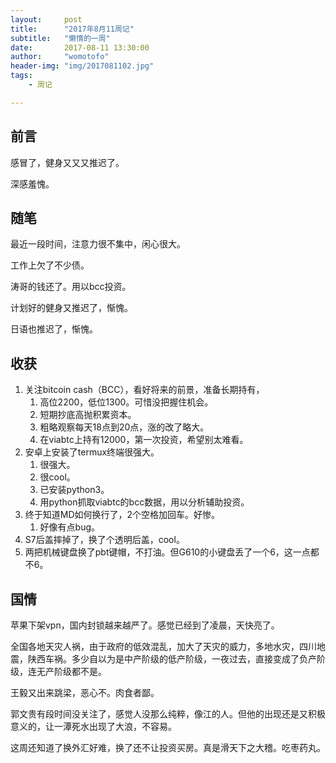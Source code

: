```yaml
---
layout:     post
title:      "2017年8月11周记"
subtitle:   "懒惰的一周"
date:       2017-08-11 13:30:00
author:     "womotofo"
header-img: "img/2017081102.jpg"
tags:
    - 周记

---
```


## 前言

感冒了，健身又又又推迟了。

深感羞愧。

## 随笔

最近一段时间，注意力很不集中，闲心很大。

工作上欠了不少债。

涛哥的钱还了。用以bcc投资。

计划好的健身又推迟了，惭愧。 

日语也推迟了，惭愧。 

## 收获
1. 关注bitcoin cash（BCC），看好将来的前景，准备长期持有，
    1. 高位2200，低位1300。可惜没把握住机会。
    2. 短期抄底高抛积累资本。
    3. 粗略观察每天18点到20点，涨的改了略大。
    4. 在viabtc上持有12000，第一次投资，希望别太难看。
2. 安卓上安装了termux终端很强大。
    1. 很强大。
    2. 很cool。
    3. 已安装python3。
    4. 用python抓取viabtc的bcc数据，用以分析辅助投资。
3. 终于知道MD如何换行了，2个空格加回车。好惨。
    1. 好像有点bug。
4. S7后盖摔掉了，换了个透明后盖，cool。
5. 两把机械键盘换了pbt键帽，不打油。但G610的小键盘丢了一个6，这一点都不6。

## 国情
苹果下架vpn，国内封锁越来越严了。感觉已经到了凌晨，天快亮了。

全国各地天灾人祸，由于政府的低效混乱，加大了天灾的威力，多地水灾，四川地震，陕西车祸。多少自以为是中产阶级的低产阶级，一夜过去，直接变成了负产阶级，连无产阶级都不是。

王毅又出来跳梁，恶心不。肉食者鄙。

郭文贵有段时间没关注了，感觉人没那么纯粹，像江的人。但他的出现还是又积极意义的，让一潭死水出现了大浪，不容易。

这周还知道了换外汇好难，换了还不让投资买房。真是滑天下之大稽。吃枣药丸。

